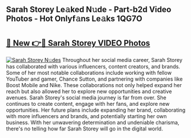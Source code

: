 ## Sarah Storey Le𝚊ked N𝚞de - Part-b2d Video Photos - Hot Onlyf𝚊ns Le𝚊ks 1QG7O

# <h2><a href="http://ac10044.deff.icu/?id=Sarah+Storey">🔗 New 👉🔴 Sarah Storey VIDEO Photos</a></h2>

[![Sarah Storey N𝚞des](https://i.imgur.com/rIISA9y.gif)](http://ac10044.deff.icu/?id=Sarah+Storey)
Throughout her social media career, Sarah Storey has collaborated with various influencers, content creators, and brands. Some of her most notable collaborations include working with fellow YouTuber and gamer, Chance Sutton, and partnering with companies like Boost Mobile and Nike. These collaborations not only helped expand her reach but also allowed her to explore new opportunities and creative avenues. Sarah Storey's social media journey is far from over. She continues to create content, engage with her fans, and explore new opportunities. Her future plans include expanding her brand, collaborating with more influencers and brands, and potentially starting her own business. With her unwavering determination and undeniable charisma, there's no telling how far Sarah Storey will go in the digital world.
